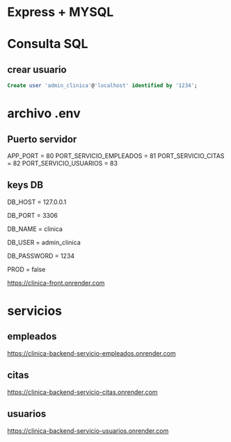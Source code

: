 # Express + MYSQL

# Consulta SQL

## crear usuario

```sql
Create user 'admin_clinica'@'localhost' identified by '1234';

```

# archivo .env

## Puerto servidor

APP_PORT = 80
PORT_SERVICIO_EMPLEADOS = 81
PORT_SERVICIO_CITAS = 82
PORT_SERVICIO_USUARIOS = 83


## keys DB

DB_HOST = 127.0.0.1

DB_PORT = 3306

DB_NAME = clinica

DB_USER = admin_clinica

DB_PASSWORD = 1234

PROD = false



<!-- web app -->
https://clinica-front.onrender.com

# servicios

## empleados

https://clinica-backend-servicio-empleados.onrender.com

## citas

https://clinica-backend-servicio-citas.onrender.com

## usuarios

https://clinica-backend-servicio-usuarios.onrender.com


